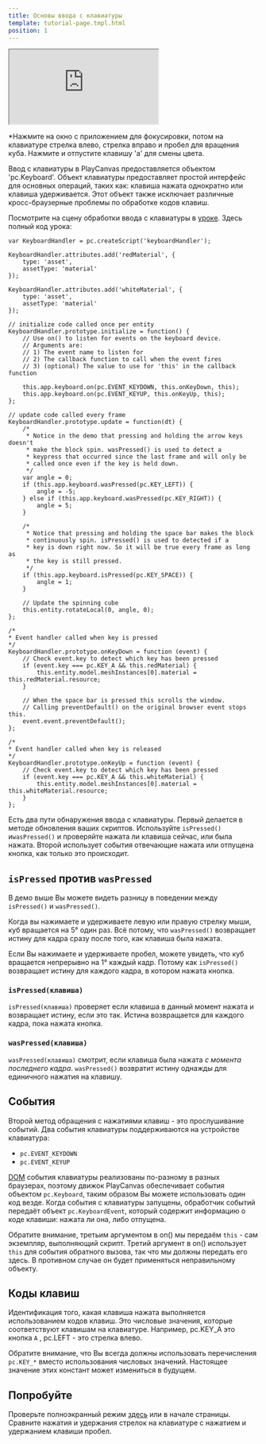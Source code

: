 ```yaml
---
title: Основы ввода с клавиатуры
template: tutorial-page.tmpl.html
position: 1
---
```


<iframe src="https://playcanv.as/p/rFZGQWCi?overlay=false"></iframe>

*Нажмите на окно с приложением для фокусировки, потом на клавиатуре стрелка влево, стрелка вправо и пробел для вращения куба. Нажмите и отпустите клавишу 'a' для смены цвета.

Ввод с клавиатуры в PlayCanvas предоставляется объектом 'pc.Keyboard'.
Объект клавиатуры предоставляет простой интерфейс для основных операций, таких как: клавиша нажата однократно или клавиша удерживается. Этот объект также исключает различные кросс-браузерные проблемы по обработке кодов клавиш.

Посмотрите на сцену обработки ввода с клавиатуры в [уроке][1]. Здесь полный код урока:

~~~javascript~~~
var KeyboardHandler = pc.createScript('keyboardHandler');

KeyboardHandler.attributes.add('redMaterial', {
    type: 'asset',
    assetType: 'material'
});

KeyboardHandler.attributes.add('whiteMaterial', {
    type: 'asset',
    assetType: 'material'
});

// initialize code called once per entity
KeyboardHandler.prototype.initialize = function() {
    // Use on() to listen for events on the keyboard device.
    // Arguments are:
    // 1) The event name to listen for
    // 2) The callback function to call when the event fires
    // 3) (optional) The value to use for 'this' in the callback function

    this.app.keyboard.on(pc.EVENT_KEYDOWN, this.onKeyDown, this);
    this.app.keyboard.on(pc.EVENT_KEYUP, this.onKeyUp, this);
};

// update code called every frame
KeyboardHandler.prototype.update = function(dt) {
    /*
     * Notice in the demo that pressing and holding the arrow keys doesn't
     * make the block spin. wasPressed() is used to detect a
     * keypress that occurred since the last frame and will only be
     * called once even if the key is held down.
     */
    var angle = 0;
    if (this.app.keyboard.wasPressed(pc.KEY_LEFT)) {
        angle = -5;
    } else if (this.app.keyboard.wasPressed(pc.KEY_RIGHT)) {
        angle = 5;
    }

    /*
     * Notice that pressing and holding the space bar makes the block
     * continuously spin. isPressed() is used to detected if a
     * key is down right now. So it will be true every frame as long as
     * the key is still pressed.
     */
    if (this.app.keyboard.isPressed(pc.KEY_SPACE)) {
        angle = 1;
    }

    // Update the spinning cube
    this.entity.rotateLocal(0, angle, 0);
};

/*
* Event handler called when key is pressed
*/
KeyboardHandler.prototype.onKeyDown = function (event) {
    // Check event.key to detect which key has been pressed
    if (event.key === pc.KEY_A && this.redMaterial) {
        this.entity.model.meshInstances[0].material = this.redMaterial.resource;
    }

    // When the space bar is pressed this scrolls the window.
    // Calling preventDefault() on the original browser event stops this.
    event.event.preventDefault();
};

/*
* Event handler called when key is released
*/
KeyboardHandler.prototype.onKeyUp = function (event) {
    // Check event.key to detect which key has been pressed
    if (event.key === pc.KEY_A && this.whiteMaterial) {
        this.entity.model.meshInstances[0].material = this.whiteMaterial.resource;
    }
};
~~~

Есть два пути обнаружения ввода с клавиатуры. Первый делается в методе обновления ваших скриптов. Используйте `isPressed()` и`wasPressed()` и проверяйте нажата ли клавиша сейчас, или была нажата. Второй использует события отвечающие нажата или отпущена кнопка, как только это происходит.

## `isPressed` против `wasPressed`

В демо выше Вы можете видеть разницу в поведении между `isPressed()` и `wasPressed()`.

Когда вы нажимаете и удерживаете левую или правую стрелку мыши, куб вращается на 5&deg; один раз. Всё потому, что `wasPressed()` возвращает истину для кадра сразу после того, как клавиша была нажата.

Если Вы нажимаете и удерживаете пробел, можете увидеть, что куб вращается непрерывно на 1&deg; каждый кадр. Потому как  `isPressed()` возвращает истину для каждого кадра, в котором нажата кнопка.

### `isPressed(клавиша)`

`isPressed(клавиша)` проверяет если клавиша в данный момент нажата и возвращает истину, если это так. Истина возвращается для каждого кадра, пока нажата кнопка.

### `wasPressed(клавиша)`

`wasPressed(клавиша)` смотрит, если клавиша была нажата *с момента последнего кадра*. `wasPressed()` возвратит истину однажды для единичного нажатия на клавишу.

## События

Второй метод обращения с нажатиями клавиш - это прослушивание событий. Два события клавиатуры поддерживаются на устройстве клавиатура:

* `pc.EVENT_KEYDOWN`
* `pc.EVENT_KEYUP`

[DOM][3] события клавиатуры реализованы по-разному в разных браузерах, поэтому движок PlayCanvas обеспечивает события объектом `pc.Keyboard`, таким образом Вы можете использовать один код везде. Когда события с клавиатуры запущены, обработчик событий передаёт объект `pc.KeyboardEvent`, который содержит информацию о коде клавиши: нажата ли она, либо отпущена.

Обратите внимание, третьим аргументом в on() мы передаём `this` - сам экземпляр, выполняющий скрипт. Третий аргумент в on()  использует `this` для события обратного вызова, так что мы должны передать его здесь. В противном случае он будет применяться неправильному объекту.

## Коды клавиш

Идентификация того, какая клавиша нажата выполняется использованием кодов клавиш. Это числовые значения, которые соответствуют клавишам на клавиатуре. Например, pc.KEY_A это  кнопка `A` , pc.LEFT - это стрелка влево.

Обратите внимание, что Вы всегда должны использовать перечисления `pc.KEY_*` вместо использования числовых значений. Настоящее значение этих констант может измениться в будущем.

## Попробуйте

Проверьте полноэкранный режим [здесь][2]  или в начале страницы. Сравните нажатия и удержания стрелок на клавиатуре с нажатием и удержанием клавиши пробел.

[1]: https://playcanvas.com/project/405804/overview/tutorial-basic-keyboard-input
[2]: https://playcanv.as/p/rFZGQWCi
[3]: /user-manual/glossary#dom

